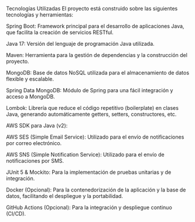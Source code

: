 Tecnologías Utilizadas
El proyecto está construido sobre las siguientes tecnologías y herramientas:

Spring Boot: Framework principal para el desarrollo de aplicaciones Java, que facilita la creación de servicios RESTful.

Java 17: Versión del lenguaje de programación Java utilizada.

Maven: Herramienta para la gestión de dependencias y la construcción del proyecto.

MongoDB: Base de datos NoSQL utilizada para el almacenamiento de datos flexible y escalable.

Spring Data MongoDB: Módulo de Spring para una fácil integración y acceso a MongoDB.

Lombok: Librería que reduce el código repetitivo (boilerplate) en clases Java, generando automáticamente getters, setters, constructores, etc.

AWS SDK para Java (v2):

AWS SES (Simple Email Service): Utilizado para el envío de notificaciones por correo electrónico.

AWS SNS (Simple Notification Service): Utilizado para el envío de notificaciones por SMS.

JUnit 5 & Mockito: Para la implementación de pruebas unitarias y de integración.

Docker (Opcional): Para la contenedorización de la aplicación y la base de datos, facilitando el despliegue y la portabilidad.

GitHub Actions (Opcional): Para la integración y despliegue continuo (CI/CD).

